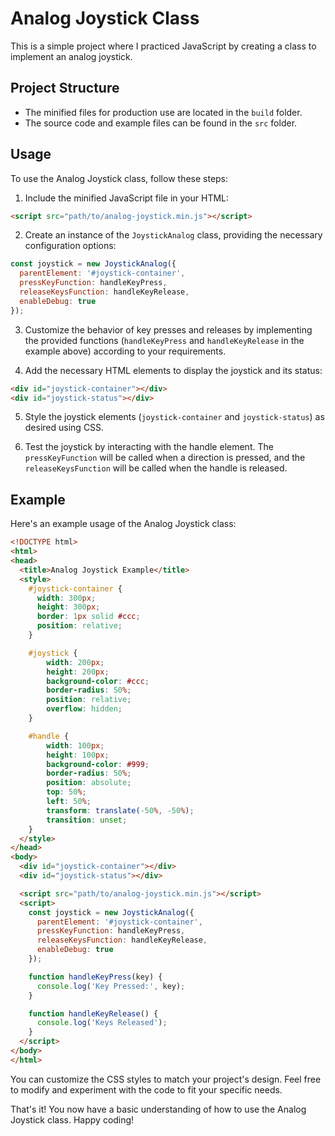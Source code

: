 
# Analog Joystick Class

This is a simple project where I practiced JavaScript by creating a class to implement an analog joystick.

## Project Structure

- The minified files for production use are located in the `build` folder.
- The source code and example files can be found in the `src` folder.

## Usage

To use the Analog Joystick class, follow these steps:

1. Include the minified JavaScript file in your HTML:

```html
<script src="path/to/analog-joystick.min.js"></script>
```
2.  Create an instance of the `JoystickAnalog` class, providing the necessary configuration options:

```javascript
const joystick = new JoystickAnalog({
  parentElement: '#joystick-container',
  pressKeyFunction: handleKeyPress,
  releaseKeysFunction: handleKeyRelease,
  enableDebug: true
});
```
3.  Customize the behavior of key presses and releases by implementing the provided functions (`handleKeyPress` and `handleKeyRelease` in the example above) according to your requirements.
    
4.  Add the necessary HTML elements to display the joystick and its status:
```html
<div id="joystick-container"></div>
<div id="joystick-status"></div>
```

5.  Style the joystick elements (`joystick-container` and `joystick-status`) as desired using CSS.
    
6.  Test the joystick by interacting with the handle element. The `pressKeyFunction` will be called when a direction is pressed, and the `releaseKeysFunction` will be called when the handle is released.

## Example

Here's an example usage of the Analog Joystick class:

```html
<!DOCTYPE html>
<html>
<head>
  <title>Analog Joystick Example</title>
  <style>
    #joystick-container {
      width: 300px;
      height: 300px;
      border: 1px solid #ccc;
      position: relative;
    }

    #joystick {
        width: 200px;
        height: 200px;
        background-color: #ccc;
        border-radius: 50%;
        position: relative;
        overflow: hidden;
    }

    #handle {
        width: 100px;
        height: 100px;
        background-color: #999;
        border-radius: 50%;
        position: absolute;
        top: 50%;
        left: 50%;
        transform: translate(-50%, -50%);
        transition: unset;
    }
  </style>
</head>
<body>
  <div id="joystick-container"></div>
  <div id="joystick-status"></div>

  <script src="path/to/analog-joystick.min.js"></script>
  <script>
    const joystick = new JoystickAnalog({
      parentElement: '#joystick-container',
      pressKeyFunction: handleKeyPress,
      releaseKeysFunction: handleKeyRelease,
      enableDebug: true
    });

    function handleKeyPress(key) {
      console.log('Key Pressed:', key);
    }

    function handleKeyRelease() {
      console.log('Keys Released');
    }
  </script>
</body>
</html>
```

You can customize the CSS styles to match your project's design. Feel free to modify and experiment with the code to fit your specific needs.

That's it! You now have a basic understanding of how to use the Analog Joystick class. Happy coding!